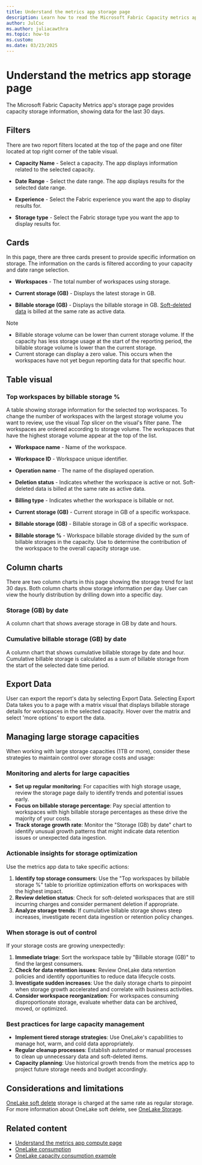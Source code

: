```yaml
---
title: Understand the metrics app storage page
description: Learn how to read the Microsoft Fabric Capacity metrics app's storage page.
author: JulCsc
ms.author: juliacawthra
ms.topic: how-to
ms.custom:
ms.date: 03/23/2025
---
```


# Understand the metrics app storage page

The Microsoft Fabric Capacity Metrics app's storage page provides capacity storage information, showing data for the last 30 days.

## Filters

There are two report filters located at the top of the page and one filter located at top right corner of the table visual.

* **Capacity Name** - Select a capacity. The app displays information related to the selected capacity.

* **Date Range** - Select the date range. The app displays results for the selected date range.

* **Experience** - Select the Fabric experience you want the app to display results for.

* **Storage type** - Select the Fabric storage type you want the app to display results for.

## Cards

In this page, there are three cards present to provide specific information on storage. The information on the cards is filtered according to your capacity and date range selection.

* **Workspaces** -  The total number of workspaces using storage.

* **Current storage (GB)** - Displays the latest storage in GB.

* **Billable storage (GB)** - Displays the billable storage in GB. [Soft-deleted data](../onelake/onelake-disaster-recovery.md#soft-deletion-for-onelake-files) is billed at the same rate as active data.

>[!NOTE]
>* Billable storage volume can be lower than current storage volume. If the capacity has less storage usage at the start of the reporting period, the billable storage volume is lower than the current storage.
>* Current storage can display a zero value. This occurs when the workspaces have not yet begun reporting data for that specific hour.

## Table visual

### Top workspaces by billable storage %

 A table showing storage information for the selected top workspaces. To change the number of workspaces with the largest storage volume you want to review, use the visual *Top* slicer on the visual's filter pane. The workspaces are ordered according to storage volume. The workspaces that have the highest storage volume appear at the top of the list.

* **Workspace name** - Name of the workspace.

* **Workspace ID** - Workspace unique identifier.

* **Operation name** - The name of the displayed operation.

* **Deletion status** - Indicates whether the workspace is active or not. Soft-deleted data is billed at the same rate as active data.

* **Billing type** - Indicates whether the workspace is billable or not.

* **Current storage (GB)** - Current storage in GB of a specific workspace.

* **Billable storage (GB)** -  Billable storage in GB of a specific workspace.

* **Billable storage %** -  Workspace billable storage divided by the sum of billable storages in the capacity. Use to determine the contribution of the workspace to the overall capacity storage use.

## Column charts

There are two column charts in this page showing the storage trend for last 30 days. Both column charts show storage information per day. User can view the hourly distribution by drilling down into a specific day.

### Storage (GB) by date

A column chart that shows average storage in GB by date and hours.

### Cumulative billable storage (GB) by date

A column chart that shows cumulative billable storage by date and hour. Cumulative billable storage is calculated as a sum of billable storage from the start of the selected date time period.

## Export Data

User can export the report's data by selecting Export Data. Selecting Export Data takes you to a page with a matrix visual that displays billable storage details for workspaces in the selected capacity. Hover over the matrix and select 'more options' to export the data.

## Managing large storage capacities

When working with large storage capacities (1TB or more), consider these strategies to maintain control over storage costs and usage:

### Monitoring and alerts for large capacities

- **Set up regular monitoring**: For capacities with high storage usage, review the storage page daily to identify trends and potential issues early.
- **Focus on billable storage percentage**: Pay special attention to workspaces with high billable storage percentages as these drive the majority of your costs.
- **Track storage growth rate**: Monitor the "Storage (GB) by date" chart to identify unusual growth patterns that might indicate data retention issues or unexpected data ingestion.

### Actionable insights for storage optimization

Use the metrics app data to take specific actions:

1. **Identify top storage consumers**: Use the "Top workspaces by billable storage %" table to prioritize optimization efforts on workspaces with the highest impact.
2. **Review deletion status**: Check for soft-deleted workspaces that are still incurring charges and consider permanent deletion if appropriate.
3. **Analyze storage trends**: If cumulative billable storage shows steep increases, investigate recent data ingestion or retention policy changes.

### When storage is out of control

If your storage costs are growing unexpectedly:

1. **Immediate triage**: Sort the workspace table by "Billable storage (GB)" to find the largest consumers.
2. **Check for data retention issues**: Review OneLake data retention policies and identify opportunities to reduce data lifecycle costs.
3. **Investigate sudden increases**: Use the daily storage charts to pinpoint when storage growth accelerated and correlate with business activities.
4. **Consider workspace reorganization**: For workspaces consuming disproportionate storage, evaluate whether data can be archived, moved, or optimized.

### Best practices for large capacity management

- **Implement tiered storage strategies**: Use OneLake's capabilities to manage hot, warm, and cold data appropriately.
- **Regular cleanup processes**: Establish automated or manual processes to clean up unnecessary data and soft-deleted items.
- **Capacity planning**: Use historical growth trends from the metrics app to project future storage needs and budget accordingly.

## Considerations and limitations

[OneLake soft delete](../onelake/onelake-disaster-recovery.md#soft-deletion-for-onelake-files) storage is charged at the same rate as regular storage. For more information about OneLake soft delete, see [OneLake Storage](../onelake/onelake-capacity-consumption.md#onelake-storage).

## Related content

- [Understand the metrics app compute page](metrics-app-compute-page.md)
- [OneLake consumption](/fabric/onelake/onelake-consumption)
- [OneLake capacity consumption example](/fabric/onelake/onelake-capacity-consumption)
